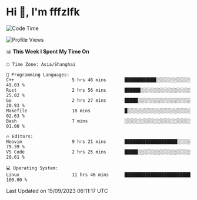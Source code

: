 # Hi 👋, I'm fffzlfk

<!--START_SECTION:waka-->
![Code Time](http://img.shields.io/badge/Code%20Time-408%20hrs%2057%20mins-blue)

![Profile Views](http://img.shields.io/badge/Profile%20Views-0-blue)

📊 **This Week I Spent My Time On** 

```text
🕑︎ Time Zone: Asia/Shanghai

💬 Programming Languages: 
C++                      5 hrs 46 mins       ████████████░░░░░░░░░░░░░   49.03 % 
Rust                     2 hrs 56 mins       ██████░░░░░░░░░░░░░░░░░░░   25.02 % 
Go                       2 hrs 27 mins       █████░░░░░░░░░░░░░░░░░░░░   20.93 % 
Makefile                 18 mins             █░░░░░░░░░░░░░░░░░░░░░░░░   02.63 % 
Bash                     7 mins              ░░░░░░░░░░░░░░░░░░░░░░░░░   01.00 % 

🔥 Editors: 
Neovim                   9 hrs 21 mins       ████████████████████░░░░░   79.39 % 
VS Code                  2 hrs 25 mins       █████░░░░░░░░░░░░░░░░░░░░   20.61 % 

💻 Operating System: 
Linux                    11 hrs 46 mins      █████████████████████████   100.00 % 
```


 Last Updated on 15/09/2023 06:11:17 UTC
<!--END_SECTION:waka-->
